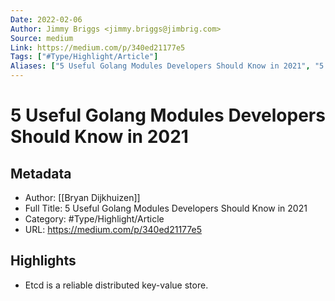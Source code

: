 ```yaml
---
Date: 2022-02-06
Author: Jimmy Briggs <jimmy.briggs@jimbrig.com>
Source: medium
Link: https://medium.com/p/340ed21177e5
Tags: ["#Type/Highlight/Article"]
Aliases: ["5 Useful Golang Modules Developers Should Know in 2021", "5 Useful Golang Modules Developers Should Know in 2021"]
---
```

# 5 Useful Golang Modules Developers Should Know in 2021

## Metadata
- Author: [[Bryan Dijkhuizen]]
- Full Title: 5 Useful Golang Modules Developers Should Know in 2021
- Category: #Type/Highlight/Article
- URL: https://medium.com/p/340ed21177e5

## Highlights
- Etcd is a reliable distributed key-value store.
